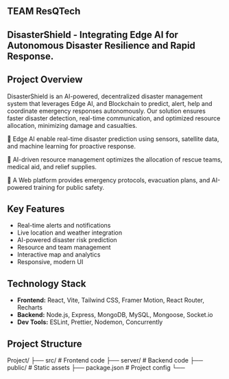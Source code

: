 ## TEAM ResQTech 
## DisasterShield - Integrating Edge AI for Autonomous Disaster Resilience and Rapid Response.

## Project Overview

DisasterShield is an AI-powered, decentralized disaster management system that leverages Edge AI, and Blockchain to predict, alert, help and coordinate emergency responses autonomously. Our solution ensures faster disaster detection, real-time communication, and optimized resource allocation, minimizing damage and casualties.

🔹 Edge AI enable real-time disaster prediction using sensors, satellite data, and machine learning for proactive response.

🔹 AI-driven resource management optimizes the allocation of rescue teams, medical aid, and relief supplies.

🔹 A Web platform provides emergency protocols, evacuation plans, and AI-powered training for public safety.

 ## Key Features
- Real-time alerts and notifications
- Live location and weather integration
- AI-powered disaster risk prediction
- Resource and team management
- Interactive map and analytics
- Responsive, modern UI

## Technology Stack
- **Frontend:** React, Vite, Tailwind CSS, Framer Motion, React Router, Recharts
- **Backend:** Node.js, Express, MongoDB, MySQL, Mongoose, Socket.io
- **Dev Tools:** ESLint, Prettier, Nodemon, Concurrently

## Project Structure

Project/
├── src/           # Frontend code
├── server/        # Backend code
├── public/        # Static assets
├── package.json   # Project config
└── 
##
